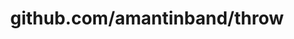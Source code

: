 ---
layout: post
title: github.com/amantinband/throw
categories: link
tags: [انگلیسی, گیت‌هاب, برنامه‌نویسی]
---